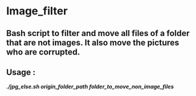 # Image_filter
## Bash script to filter and move all files of a folder that are not images. It also move the pictures who are corrupted.

## Usage :
  ***./jpg_else.sh origin_folder_path folder_to_move_non_image_files***
  
